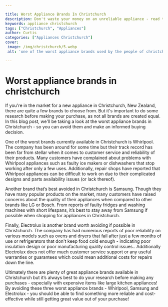 ```yaml
---

title: Worst Appliance Brands In Christchurch
description: Don't waste your money on an unreliable appliance - read this post to find out which brands to avoid in Christchurch, New Zealand and make an informed buying decision. Read on to learn more!
keywords: appliance christchurch
tags: ["Christchurch", "Appliances"]
author: Curtis
categories: ["Appliances Christchurch"]
cover: 
 image: /img/christchurch/5.webp
 alt: 'one of the worst appliance brands used by the people of christchurch'

---
```


# Worst appliance brands in christchurch

If you're in the market for a new appliance in Christchurch, New Zealand, there are quite a few brands to choose from. But it's important to do some research before making your purchase, as not all brands are created equal. In this blog post, we'll be taking a look at the worst appliance brands in Christchurch - so you can avoid them and make an informed buying decision. 

One of the worst brands currently available in Christchurch is Whirlpool. The company has been around for some time but their track record has been far from stellar when it comes to customer service and reliability of their products. Many customers have complained about problems with Whirlpool appliances such as faulty ice makers or dishwashers that stop working after only a few uses. Additionally, repair shops have reported that Whirlpool appliances can be difficult to work on due to their complicated designs and parts availability issues (or lack thereof). 

Another brand that’s best avoided in Christchurch is Samsung. Though they have many popular products on the market, many customers have raised concerns about the quality of their appliances when compared to other brands like LG or Bosch. From reports of faulty fridges and washing machines with short lifespans, it’s best to stay away from Samsung if possible when shopping for appliances in Christchurch. 

Finally, Electrolux is another brand worth avoiding if possible in Christchurch. The company has had numerous reports of poor reliability on various models such as ovens and dryers that fail after just a few months of use or refrigerators that don't keep food cold enough - indicating poor insulation design or poor manufacturing quality control issues.. Additionally Electrolux does not offer much customer service support or any useful warranties or guarantees which could mean additional costs for repairs down the line. 

Ultimately there are plenty of great appliance brands available in Christchurch but it’s always best to do your research before making any purchases - especially with expensive items like large kitchen appliances! By avoiding these three worst appliance brands - Whirlpool, Samsung and Electrolux - you should be able to find something more reliable and cost-effective while still getting great value out of your purchase!